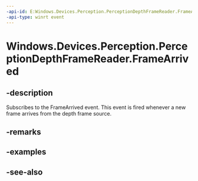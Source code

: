 ```yaml
---
-api-id: E:Windows.Devices.Perception.PerceptionDepthFrameReader.FrameArrived
-api-type: winrt event
---
```


<!-- Event syntax
public event Windows.Foundation.TypedEventHandler FrameArrived<Windows.Devices.Perception.PerceptionDepthFrameReader,  Windows.Devices.Perception.PerceptionDepthFrameArrivedEventArgs>
-->

# Windows.Devices.Perception.PerceptionDepthFrameReader.FrameArrived

## -description
Subscribes to the FrameArrived event. This event is fired whenever a new frame arrives from the depth frame source.

## -remarks

## -examples

## -see-also
